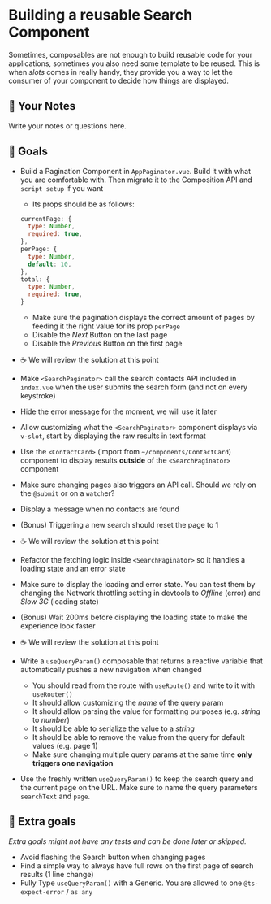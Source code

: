 # Building a reusable Search Component

Sometimes, composables are not enough to build reusable code for your applications, sometimes you also need some template to be reused. This is when _slots_ comes in really handy, they provide you a way to let the consumer of your component to decide how things are displayed.

## 📝 Your Notes

Write your notes or questions here.

## 🎯 Goals

- Build a Pagination Component in `AppPaginator.vue`. Build it with what you are comfortable with. Then migrate it to the Composition API and `script setup` if you want
  - Its props should be as follows:

  ```js
  currentPage: {
    type: Number,
    required: true,
  },
  perPage: {
    type: Number,
    default: 10,
  },
  total: {
    type: Number,
    required: true,
  }
  ```

  - Make sure the pagination displays the correct amount of pages by feeding it the right value for its prop `perPage`
  - Disable the _Next_ Button on the last page
  - Disable the _Previous_ Button on the first page
- ☕️ We will review the solution at this point
- Make `<SearchPaginator>` call the search contacts API included in `index.vue` when the user submits the search form (and not on every keystroke)
- Hide the error message for the moment, we will use it later
- Allow customizing what the `<SearchPaginator>` component displays via `v-slot`, start by displaying the raw results in text format
- Use the `<ContactCard>` (import from `~/components/ContactCard`) component to display results **outside** of the `<SearchPaginator>` component
- Make sure changing pages also triggers an API call. Should we rely on the `@submit` or on a `watch`er?
- Display a message when no contacts are found
- (Bonus) Triggering a new search should reset the page to 1
- ☕️ We will review the solution at this point
- Refactor the fetching logic inside `<SearchPaginator>` so it handles a loading state and an error state
- Make sure to display the loading and error state. You can test them by changing the Network throttling setting in devtools to _Offline_ (error) and _Slow 3G_ (loading state)
- (Bonus) Wait 200ms before displaying the loading state to make the experience look faster
- ☕️ We will review the solution at this point
- Write a `useQueryParam()` composable that returns a reactive variable that automatically pushes a new navigation when changed
  - You should read from the route with `useRoute()` and write to it with `useRouter()`
  - It should allow customizing the _name_ of the query param
  - It should allow parsing the value for formatting purposes (e.g. _string_ to _number_)
  - It should be able to serialize the value to a _string_
  - It should be able to remove the value from the query for default values (e.g. page 1)
  - Make sure changing multiple query params at the same time **only triggers one navigation**
- Use the freshly written `useQueryParam()` to keep the search query and the current page on the URL. Make sure to name the query parameters `searchText` and `page`.

## 💪 Extra goals

_Extra goals might not have any tests and can be done later or skipped._

- Avoid flashing the Search button when changing pages
- Find a simple way to always have full rows on the first page of search results (1 line change)
- Fully Type `useQueryParam()` with a Generic. You are allowed to one `@ts-expect-error` / `as any`
